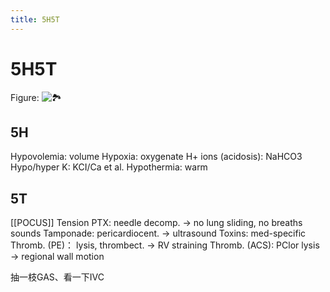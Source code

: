 ```yaml
---
title: 5H5T
---
```

# 5H5T

Figure: ![🏞️](https://i.imgur.com/y8N07W9.png)

## 5H
Hypovolemia: volume
Hypoxia: oxygenate
H+ ions (acidosis): NaHCO3
Hypo/hyper K: KCI/Ca et al.
Hypothermia: warm

## 5T
[[POCUS]]
Tension PTX: needle decomp.
-> no lung sliding, no breaths sounds
Tamponade: pericardiocent.
-> ultrasound
Toxins: med-specific
Thromb. (PE)： lysis, thrombect.
-> RV straining
Thromb. (ACS): PClor lysis
-> regional wall motion

抽一枝GAS、看一下IVC
